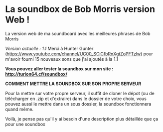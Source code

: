 # La soundbox de Bob Morris version Web !
La version web de ma soundboard avec les meilleures phrases de Bob Morris

*Version actuelle : 1.1*
Merci à Hunter Gunter (https://www.youtube.com/channel/UC00_SCiCfbRnXgtZoPFTzlw) pour m'avoir fourni 15 nouveaux sons que j'ai ajoutés à la 1.1

**Vous pouvez aller tester la soundbox sur mon site : http://turion64.cf/soundbox/**

**COMMENT METTRE LA SOUNDBOX SUR SON PROPRE SERVEUR**

Pour la mettre sur votre propre serveur, il suffit de cloner le dépot (ou de télécharger en  .zip et d'extraire) dans le dossier de votre choix, vous pouvez aussi le mettre dans un sous dossier, la soundbox fonctionnera quand même.

Voilà, je pense pas qu'il y ai besoin d'une description plus détaillée que ça pour une soundbox

